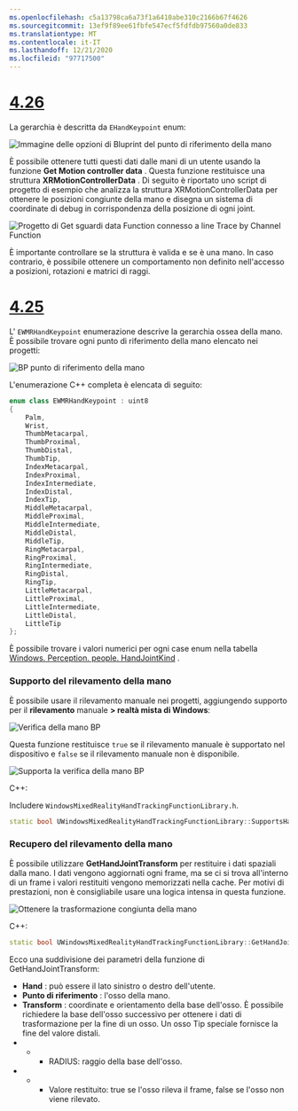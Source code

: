 ```yaml
---
ms.openlocfilehash: c5a13798ca6a73f1a6410abe310c2166b67f4626
ms.sourcegitcommit: 13ef9f89ee61fbfe547ecf5fdfdb97560a0de833
ms.translationtype: MT
ms.contentlocale: it-IT
ms.lasthandoff: 12/21/2020
ms.locfileid: "97717500"
---
```

# <a name="426"></a>[4.26](#tab/426)

La gerarchia è descritta da `EHandKeypoint` enum:

![Immagine delle opzioni di Bluprint del punto di riferimento della mano](../images/hand-keypoint-bp.png)

È possibile ottenere tutti questi dati dalle mani di un utente usando la funzione **Get Motion controller data** . Questa funzione restituisce una struttura **XRMotionControllerData** . Di seguito è riportato uno script di progetto di esempio che analizza la struttura XRMotionControllerData per ottenere le posizioni congiunte della mano e disegna un sistema di coordinate di debug in corrispondenza della posizione di ogni joint.

![Progetto di Get sguardi data Function connesso a line Trace by Channel Function](../images/unreal-hand-tracking-img-03.png)

È importante controllare se la struttura è valida e se è una mano. In caso contrario, è possibile ottenere un comportamento non definito nell'accesso a posizioni, rotazioni e matrici di raggi.

# <a name="425"></a>[4.25](#tab/425)

L' `EWMRHandKeypoint` enumerazione descrive la gerarchia ossea della mano. È possibile trovare ogni punto di riferimento della mano elencato nei progetti:

![BP punto di riferimento della mano](../images/hand-keypoint-bp.png)

L'enumerazione C++ completa è elencata di seguito:
```cpp
enum class EWMRHandKeypoint : uint8
{
    Palm,
    Wrist,
    ThumbMetacarpal,
    ThumbProximal,
    ThumbDistal,
    ThumbTip,
    IndexMetacarpal,
    IndexProximal,
    IndexIntermediate,
    IndexDistal,
    IndexTip,
    MiddleMetacarpal,
    MiddleProximal,
    MiddleIntermediate,
    MiddleDistal,
    MiddleTip,
    RingMetacarpal,
    RingProximal,
    RingIntermediate,
    RingDistal,
    RingTip,
    LittleMetacarpal,
    LittleProximal,
    LittleIntermediate,
    LittleDistal,
    LittleTip
};
```

È possibile trovare i valori numerici per ogni case enum nella tabella [Windows. Perception. people. HandJointKind](https://docs.microsoft.com/uwp/api/windows.perception.people.handjointkind) .

### <a name="supporting-hand-tracking"></a>Supporto del rilevamento della mano

È possibile usare il rilevamento manuale nei progetti, aggiungendo supporto per il **rilevamento** manuale **> realtà mista di Windows**:

![Verifica della mano BP](../images/unreal/hand-tracking-bp.png)

Questa funzione restituisce `true` se il rilevamento manuale è supportato nel dispositivo e `false` se il rilevamento manuale non è disponibile.

![Supporta la verifica della mano BP](../images/unreal/supports-hand-tracking-bp.png)

C++:

Includere `WindowsMixedRealityHandTrackingFunctionLibrary.h`.

```cpp
static bool UWindowsMixedRealityHandTrackingFunctionLibrary::SupportsHandTracking()
```

### <a name="getting-hand-tracking"></a>Recupero del rilevamento della mano

È possibile utilizzare **GetHandJointTransform** per restituire i dati spaziali dalla mano. I dati vengono aggiornati ogni frame, ma se ci si trova all'interno di un frame i valori restituiti vengono memorizzati nella cache. Per motivi di prestazioni, non è consigliabile usare una logica intensa in questa funzione.

![Ottenere la trasformazione congiunta della mano](../images/unreal/get-hand-joint-transform.png)

C++:
```cpp
static bool UWindowsMixedRealityHandTrackingFunctionLibrary::GetHandJointTransform(EControllerHand Hand, EWMRHandKeypoint Keypoint, FTransform& OutTransform, float& OutRadius)
```

Ecco una suddivisione dei parametri della funzione di GetHandJointTransform:

* **Hand** : può essere il lato sinistro o destro dell'utente.
* **Punto di riferimento** : l'osso della mano.
* **Transform** : coordinate e orientamento della base dell'osso. È possibile richiedere la base dell'osso successivo per ottenere i dati di trasformazione per la fine di un osso. Un osso Tip speciale fornisce la fine del valore distali.
* * * RADIUS: raggio della base dell'osso.
* * * Valore restituito: true se l'osso rileva il frame, false se l'osso non viene rilevato.

